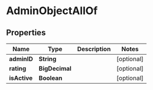 

# AdminObjectAllOf

## Properties

Name | Type | Description | Notes
------------ | ------------- | ------------- | -------------
**adminID** | **String** |  |  [optional]
**rating** | **BigDecimal** |  |  [optional]
**isActive** | **Boolean** |  |  [optional]



